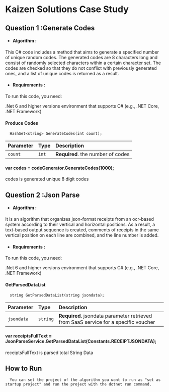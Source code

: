 
# Kaizen Solutions Case Study
## Question 1 :Generate Codes

 - #### Algorithm :

 
This C# code includes a method that aims to generate a specified number of unique random codes. The generated codes are 8 characters long and consist of randomly selected characters within a certain character set. The codes are checked so that they do not conflict with previously generated ones, and a list of unique codes is returned as a result.

- #### Requirements :
To run this code, you need:

.Net 6 and higher versions environment that supports C# (e.g., .NET Core, .NET Framework)

#### Produce Codes

```http
  HashSet<string> GenerateCodes(int count); 
```

| Parameter | Type     | Description                |
| :-------- | :------- | :------------------------- |
| `count` | `int` | **Required**. the number of codes|

#### var codes = codeGenerator.GenerateCodes(1000);

codes is generated unique 8 digit codes


## Question 2 :Json Parse

 - #### Algorithm :

 
It is an algorithm that organizes json-format receipts from an ocr-based system according to their vertical and horizontal positions. As a result, a text-based output sequence is created, comments of receipts in the same vertical position on each line are combined, and the line number is added.

- #### Requirements :
To run this code, you need:

.Net 6 and higher versions environment that supports C# (e.g., .NET Core, .NET Framework)


#### GetParsedDataList

```http
  string GetParsedDataList(string jsondata);
```

| Parameter | Type     | Description                |
| :-------- | :------- | :------------------------- |
| `jsondata` | `string` | **Required**. jsondata parameter retrieved from SaaS service for a specific voucher|

#### var receiptsFullText = JsonParseService.GetParsedDataList(Constants.RECEIPTJSONDATA);


receiptsFullText is parsed total String Data

## How to Run


```http
  You can set the project of the algorithm you want to run as "set as startup project" and run the project with the dotnet run command.
```
